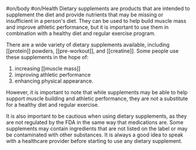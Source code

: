 #on/body #on/Health 
Dietary supplements are products that are intended to supplement the diet and provide nutrients that may be missing or insufficient in a person's diet. They can be used to help build muscle mass and improve athletic performance, but it is important to use them in combination with a healthy diet and regular exercise program.

There are a wide variety of dietary supplements available, including [[protein]] powders, [[pre-workout]], and [[creatine]]. Some people use these supplements in the hope of:

1. increasing [[muscle mass]]
2. improving athletic performance
3. enhancing physical appearance. 

However, it is important to note that while supplements may be able to help support muscle building and athletic performance, they are not a substitute for a healthy diet and regular exercise.

It is also important to be cautious when using dietary supplements, as they are not regulated by the FDA in the same way that medications are. Some supplements may contain ingredients that are not listed on the label or may be contaminated with other substances. It is always a good idea to speak with a healthcare provider before starting to use any dietary supplement.